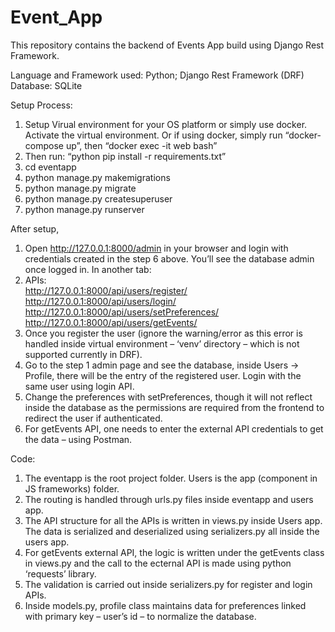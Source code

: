 # Event_App
This repository contains the backend of Events App build using Django Rest Framework.

Language and Framework used: Python; Django Rest Framework (DRF)
Database: SQLite

Setup Process:
1.	Setup Virual environment for your OS platform or simply use docker. Activate the virtual environment. Or if using docker, simply run “docker-compose up”, then “docker exec -it web bash”
2.	Then run: “python pip install -r requirements.txt”
3.	cd eventapp
4.	python manage.py makemigrations
5.	python manage.py migrate
6.	python manage.py createsuperuser
7.	python manage.py runserver


After setup,
  1.	Open http://127.0.0.1:8000/admin in your browser and login with credentials created in the step 6 above. You’ll see the database admin once logged in.
In another tab:
  2.	APIs:
  	  <br/>
	  http://127.0.0.1:8000/api/users/register/
	  </br>
	  http://127.0.0.1:8000/api/users/login/
	  </br>
    	  http://127.0.0.1:8000/api/users/setPreferences/
	  </br>
    	  http://127.0.0.1:8000/api/users/getEvents/
	  </br>
  3.	Once you register the user (ignore the warning/error as this error is handled inside virtual environment – ‘venv’ directory – which is not supported currently in DRF).
  4.	Go to the step 1 admin page and see the database, inside Users -> Profile, there will be the entry of the registered user. Login with the same user using login API.
  5.	Change the preferences with setPreferences, though it will not reflect inside the database as the permissions are required from the frontend to redirect the user if authenticated.
  6.	For getEvents API, one needs to enter the external API credentials to get the data – using Postman.

Code:
  1.	The eventapp is the root project folder. Users is the app (component in JS frameworks) folder.
  2.	The routing is handled through urls.py files inside eventapp and users app.
  3.	The API structure for all the APIs is written in views.py inside Users app. The data is serialized and deserialized using serializers.py all inside the users app.
  4.	For getEvents external API, the logic is written under the getEvents class in views.py and the call to the ecternal API is made using python ‘requests’ library.
  5.	The validation is carried out inside serializers.py for register and login APIs.
  6.	Inside models.py, profile class maintains data for preferences linked with primary key – user’s id – to normalize the database.
